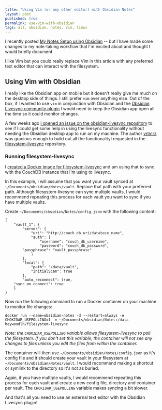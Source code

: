 ```yaml
---
title: "Using Vim (or any other editor) with Obsidian Notes"
layout: post
published: true
permalink: use-vim-with-obsidian 
tags: all, obsidian, notes, vim, linux
---
```


I recently posted [My Notes Setup using Obsidian](https://the-empire.systems/notes-with-obsidian) -- but I have made some changes to my note-taking workflow that I'm excited about and thought I would briefly document.

I like Vim but you could really replace Vim in this article with any preferred text editor that can interact with the filesystem.

## Using Vim with Obsidian

I really like the Obsidian app on mobile but it doesn't really give me much on the desktop side of things. I still prefer `vim` over anything else. Out of the box, if I wanted to use `vim` in conjunction with Obsidian and the [Obsidian Livesync community plugin](https://github.com/vrtmrz/obsidian-livesync) I would need to keep the Obsidian app open all the time so it could monitor changes. 

A few weeks ago [I opened an issue on the obsidian-livesync repository](https://github.com/vrtmrz/obsidian-livesync/issues/57) to see if I could get some help in using the livesync functionality without needing the Obsidian desktop app to run on my machine. The author [vrtmrz](https://github.com/vrtmrz) was gracious enough to build out all the functionalityI requested in the [filesystem-livesync](https://github.com/vrtmrz/filesystem-livesync) repository.

### Running filesystem-livesync

I [created a Docker image for filesystem-livesync](https://hub.docker.com/r/heywoodlh/filesystem-livesync) and am using that to sync with the CouchDB instance that I'm using to livesync.

In this example, I will assume that you want your vault synced at `~/Documents/obsidian/Notes/vault`. Replace that path with your preferred path. Although filesystem-livesync can sync multiple vaults, I would recommend repeating this process for each vault you want to sync if you have multiple vaults.

Create `~/Documents/obsidian/Notes/config.json` with the following content:

```
{
    "vault_1": {
        "server": {
            "uri": "http://couch_db_uri/database_name",
            "auth": {
                "username": "couch_db_username",
                "password": "couch_db_password",
		"passphrase": "vault_passphrase"
            }
        },
        "local": {
            "path": "/data/vault",
            "initialScan": true
        },
        "auto_reconnect": true,
	"sync_on_connect": true 
    }
}
```

Now run the following command to run a Docker container on your machine to monitor file changes:

```
docker run --name=obsidian-notes -d --restart=always -e CHOKIDAR_USEPOLLING=1 -v ~/Documents/obsidian/Notes:/data heywoodlh/filesystem-livesync
```

_Note: the `CHOKIDAR_USEPOLLING` variable allows filesystem-livesync to poll the filesystem. If you don't set this variable, the container will not see any changes to files unless you edit the files from within the container._

The container will then use `~/Documents/obsidian/Notes/config.json` as it's config file and it should create your vault in your filesystem at `~/Documents/obsidian/Notes/vault`. I would recommend making a shortcut or symlink to the directory so it's not as buried.

Again, if you have multiple vaults, I would recommend repeating this process for each vault and create a new config file, directory and container per vault. The `CHOKIDAR_USEPOLLING` variable makes syncing a bit slower.

And that's all you need to use an external text editor with the Obsidian Livesync plugin!
